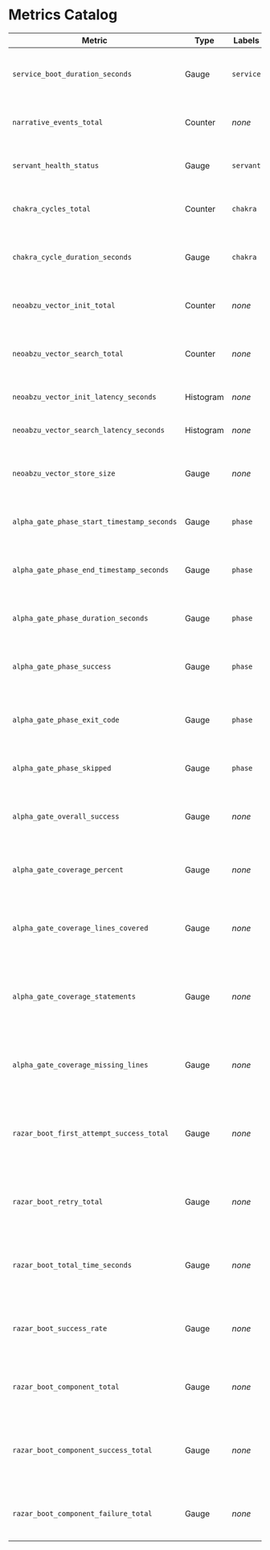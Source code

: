 # Metrics Catalog

| Metric | Type | Labels | Description | Dashboard |
| --- | --- | --- | --- | --- |
| `service_boot_duration_seconds` | Gauge | `service` | Seconds from process start to readiness | Startup overview |
| `narrative_events_total` | Counter | _none_ | Total stories logged via narrative API | Narrative throughput |
| `servant_health_status` | Gauge | `servant` | 1=healthy, 0=unhealthy per servant model | Servant health |
| `chakra_cycles_total` | Counter | `chakra` | Completed heartbeat-confirmation cycles | Chakra Pulse |
| `chakra_cycle_duration_seconds` | Gauge | `chakra` | Seconds between heartbeat and confirmation | Chakra Pulse |
| `neoabzu_vector_init_total` | Counter | _none_ | Vector service Init RPCs processed | Vector service |
| `neoabzu_vector_search_total` | Counter | _none_ | Vector service Search RPCs processed | Vector service |
| `neoabzu_vector_init_latency_seconds` | Histogram | _none_ | Init RPC latency distribution | Vector service |
| `neoabzu_vector_search_latency_seconds` | Histogram | _none_ | Search RPC latency distribution | Vector service |
| `neoabzu_vector_store_size` | Gauge | _none_ | Embeddings loaded across vector shards | Vector service |
| `alpha_gate_phase_start_timestamp_seconds` | Gauge | `phase` | UTC start time for each Alpha gate phase | Alpha gate |
| `alpha_gate_phase_end_timestamp_seconds` | Gauge | `phase` | UTC completion time for each Alpha gate phase | Alpha gate |
| `alpha_gate_phase_duration_seconds` | Gauge | `phase` | Elapsed seconds for each Alpha gate phase | Alpha gate |
| `alpha_gate_phase_success` | Gauge | `phase` | 1 when the Alpha gate phase succeeded, 0 otherwise | Alpha gate |
| `alpha_gate_phase_exit_code` | Gauge | `phase` | Exit code captured from the Alpha gate phase | Alpha gate |
| `alpha_gate_phase_skipped` | Gauge | `phase` | 1 when the phase was skipped explicitly | Alpha gate |
| `alpha_gate_overall_success` | Gauge | _none_ | 1 when all executed Alpha gate phases succeeded | Alpha gate |
| `alpha_gate_coverage_percent` | Gauge | _none_ | Overall line coverage percentage from the gate run | Alpha gate |
| `alpha_gate_coverage_lines_covered` | Gauge | _none_ | Total covered lines from coverage.py during the gate run | Alpha gate |
| `alpha_gate_coverage_statements` | Gauge | _none_ | Total measured statements from coverage.py during the gate run | Alpha gate |
| `alpha_gate_coverage_missing_lines` | Gauge | _none_ | Remaining uncovered lines from coverage.py during the gate run | Alpha gate |
| `razar_boot_first_attempt_success_total` | Gauge | _none_ | Components that succeeded on their first attempt in the latest boot run | Boot Ops |
| `razar_boot_retry_total` | Gauge | _none_ | Aggregate retry count recorded during the latest boot run | Boot Ops |
| `razar_boot_total_time_seconds` | Gauge | _none_ | Wall-clock duration of the latest boot sequence in seconds | Boot Ops |
| `razar_boot_success_rate` | Gauge | _none_ | Success ratio recorded for the most recent boot sequence | Boot Ops |
| `razar_boot_component_total` | Gauge | _none_ | Components evaluated during the most recent boot run | Boot Ops |
| `razar_boot_component_success_total` | Gauge | _none_ | Components that completed successfully in the most recent boot run | Boot Ops |
| `razar_boot_component_failure_total` | Gauge | _none_ | Components that failed in the most recent boot run | Boot Ops |

